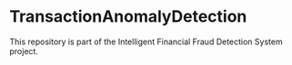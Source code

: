 # TransactionAnomalyDetection
This repository is part of the Intelligent Financial Fraud Detection System project.

